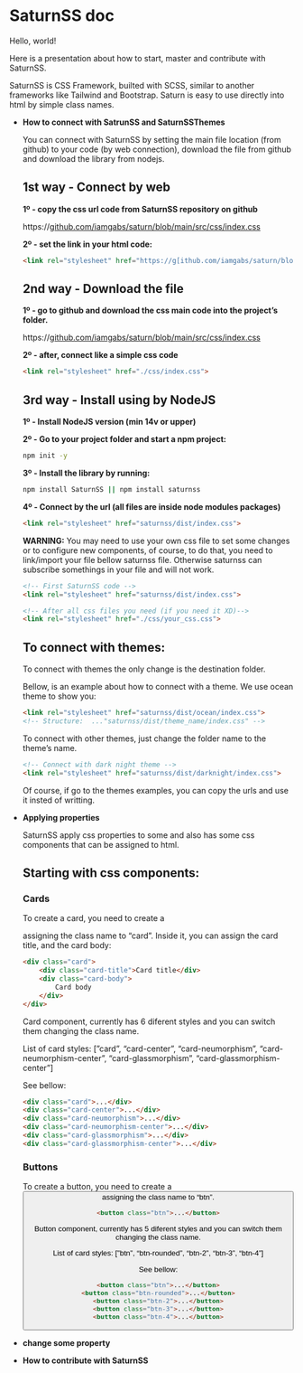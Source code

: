 # SaturnSS doc

Hello, world! 

Here is a presentation about how to start, master and contribute with SaturnSS.

SaturnSS is CSS Framework, builted with SCSS, similar to another frameworks like Tailwind and Bootstrap. Saturn is easy to use directly into html by simple class names.

- **How to connect with SatrunSS and SaturnSSThemes**
    
    You can connect with SaturnSS by setting the main file location (from github) to your code (by web connection), download the file from github and download the library from nodejs.
    
    ## **1st way - Connect by web**
    
    **1º - copy the css url code from SaturnSS repository on github** 
    
    https://g[ithub.com/iamgabs/saturn/blob/main/src/css/index.css](https://github.com/iamgabs/saturn/blob/main/src/css/index.css) 
    
    **2º - set the link in your html code:**
    
    ```html
    <link rel="stylesheet" href="https://g[ithub.com/iamgabs/saturn/blob/main/src/css/index.css](https://github.com/iamgabs/saturn/blob/main/src/css/index.css)">
    ```
    
    ## **2nd way - Download the file**
    
    **1º - go to github and download the css main code into the project’s folder.** 
    
    https://g[ithub.com/iamgabs/saturn/blob/main/src/css/index.css](https://github.com/iamgabs/saturn/blob/main/src/css/index.css) 
    
    **2º - after, connect like a simple css code** 
    
    ```html
    <link rel="stylesheet" href="./css/index.css">
    ```
    
    ## **3rd way - Install using by NodeJS**
    
    **1º - Install NodeJS version (min 14v or upper)**
    
    **2º - Go to your project folder and start a npm project:**
    
    ```bash
    npm init -y 
    ```
    
    **3º - Install the library by running:**
    
    ```bash
    npm install SaturnSS || npm install saturnss
    ```
    
    **4º - Connect by the url (all files are inside node modules packages)**
    
    ```html
    <link rel="stylesheet" href="saturnss/dist/index.css">
    ```
    
    **WARNING:** You may need to use your own css file to set some changes or to configure new components, of course, to do that, you need to link/import your file bellow saturnss file. Otherwise saturnss can subscribe somethings in your file and will not work.
    
    ```html
    <!-- First SaturnSS code -->
    <link rel="stylesheet" href="saturnss/dist/index.css">
    
    <!-- After all css files you need (if you need it XD)-->
    <link rel="stylesheet" href="./css/your_css.css">
    ```
    
    ## **To connect with themes:**
    
    To connect with themes the only change is the destination folder.
    
    Bellow, is an example about how to connect with a theme. We use ocean theme to show you: 
    
    ```html
    <link rel="stylesheet" href="saturnss/dist/ocean/index.css">
    <!-- Structure:  ..."saturnss/dist/theme_name/index.css" -->
    ```
    
    To connect with other themes, just change the folder name to the theme’s name.
    
    ```html
    <!-- Connect with dark night theme -->
    <link rel="stylesheet" href="saturnss/dist/darknight/index.css">
    ```
    
    Of course, if go to the themes examples, you can copy the urls and use it insted of writting.
    
- **Applying properties**
    
    SaturnSS apply css properties to some and also has some css components that can be assigned to html.
    
    ## Starting with css components:
    
    ### Cards
    
    To create a card, you need to create a <div> assigning the class name to “card”. Inside it, you can assign the card title, and the card body:
    
    ```html
    <div class="card">
    	<div class="card-title">Card title</div>
    	<div class="card-body">
    		Card body
    	</div>
    </div>
    ```
    
    Card component, currently has 6 diferent styles and you can switch them changing the class name.
    
    List of card styles: [”card”, “card-center”, “card-neumorphism”, “card-neumorphism-center”, “card-glassmorphism”, “card-glassmorphism-center”]
    
    See bellow:
    
    ```html
    <div class="card">...</div>
    <div class="card-center">...</div>
    <div class="card-neumorphism">...</div>
    <div class="card-neumorphism-center">...</div>
    <div class="card-glassmorphism">...</div>
    <div class="card-glassmorphism-center">...</div>
    ```
    
    ### Buttons
    
    To create a button, you need to create a <button> assigning the class name to “btn”.
    
    ```html
    <button class="btn">...</button>
    ```
    
    Button component, currently has 5 diferent styles and you can switch them changing the class name.
    
    List of card styles: [”btn”, “btn-rounded”, “btn-2”, “btn-3”, “btn-4”]
    
    See bellow:
    
    ```html
    <button class="btn">...</button>
    <button class="btn-rounded">...</button>
    <button class="btn-2">...</button>
    <button class="btn-3">...</button>
    <button class="btn-4">...</button>
    ```
    
- **change some property**
- **How to contribute with SaturnSS**
